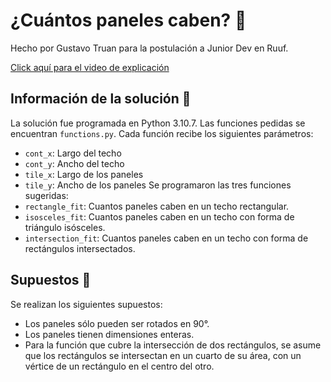 # ¿Cuántos paneles caben? 🤠

Hecho por Gustavo Truan para la postulación a Junior Dev en Ruuf.

[Click aquí para el video de explicación](https://youtu.be/eVajIn7CYU0)

## Información de la solución 📝

La solución fue programada en Python 3.10.7. Las funciones pedidas se encuentran `functions.py`. Cada función recibe los siguientes parámetros:
* `cont_x`: Largo del techo
* `cont_y`: Ancho del techo
* `tile_x`: Largo de los paneles
* `tile_y`: Ancho de los paneles
Se programaron las tres funciones sugeridas:
* `rectangle_fit`: Cuantos paneles caben en un techo rectangular.
* `isosceles_fit`: Cuantos paneles caben en un techo con forma de triángulo isósceles.
* `intersection_fit`: Cuantos paneles caben en un techo con forma de rectángulos intersectados.

## Supuestos 🤔

Se realizan los siguientes supuestos:
* Los paneles sólo pueden ser rotados en 90°.
* Los paneles tienen dimensiones enteras.
* Para la función que cubre la intersección de dos rectángulos, se asume que los rectángulos se intersectan en un cuarto de su área, con un vértice de un rectángulo en el centro del otro.